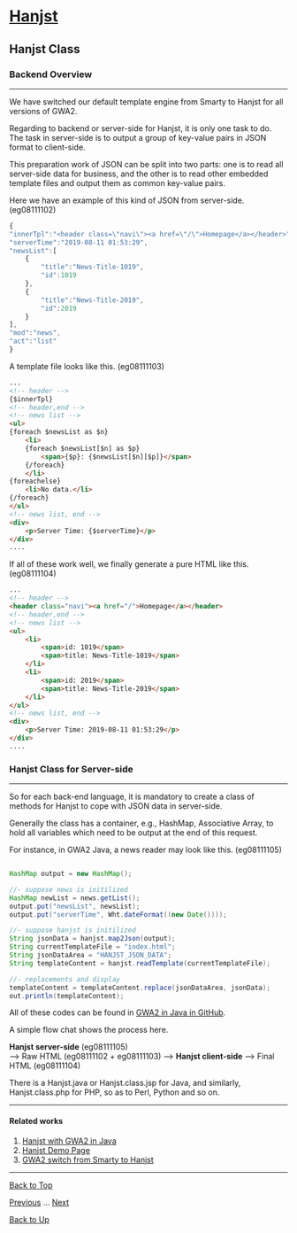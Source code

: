 # [Hanjst](/hanjst/index)
## Hanjst Class
### Backend Overview
---
We have switched our default template engine from Smarty to Hanjst for all versions of GWA2.

Regarding to backend or server-side for Hanjst, it is only one task to do. The task in server-side is to output a group of key-value pairs in JSON format to client-side.

This preparation work of JSON can be split into two parts: one is to read all server-side data for business, and the other is to read other embedded template files and output them as common key-value pairs.

Here we have an example of this kind of JSON from server-side. (eg08111102)

```javascript
{
"innerTpl":"<header class=\"navi\"><a href=\"/\">Homepage</a></header>",
"serverTime":"2019-08-11 01:53:29",
"newsList":[
	{
		"title":"News-Title-1019",
		"id":1019
	},
	{
		"title":"News-Title-2019",
		"id":2019
	}
],
"mod":"news",
"act":"list"
}
```

A template file looks like this. (eg08111103)

```html
...
<!-- header -->
{$innerTpl}
<!-- header,end -->
<!-- news list -->
<ul>
{foreach $newsList as $n}
	<li>
	{foreach $newsList[$n] as $p}
		<span>{$p}: {$newsList[$n][$p]}</span>
	{/foreach}
	</li>
{foreachelse}
	<li>No data.</li>
{/foreach}
</ul>
<!-- news list, end -->
<div>
	<p>Server Time: {$serverTime}</p>
</div>
....

```

If all of these work well, we finally generate a pure HTML like this. (eg08111104)

```html
...
<!-- header -->
<header class="navi"><a href="/">Homepage</a></header>
<!-- header,end -->
<!-- news list -->
<ul>
	<li>
		<span>id: 1019</span>
		<span>title: News-Title-1019</span>
	</li>
	<li>
		<span>id: 2019</span>
		<span>title: News-Title-2019</span>
	</li>
</ul>
<!-- news list, end -->
<div>
	<p>Server Time: 2019-08-11 01:53:29</p>
</div>
....
```

### Hanjst Class for Server-side
---
So for each back-end language, it is mandatory to create a class of methods for Hanjst to cope with JSON data in server-side.

Generally the class has a container, e.g., HashMap, Associative Array, to hold all variables which need to be output at the end of this request.

For instance, in GWA2 Java, a news reader may look like this. (eg08111105)

```java

HashMap output = new HashMap();

//- suppose news is initilized
HashMap newList = news.getList();
output.put("newsList", newsList);
output.put("serverTime", Wht.dateFormat((new Date())));

//- suppose hanjst is initilized
String jsonData = hanjst.map2Json(output);
String currentTemplateFile = "index.html";
String jsonDataArea = "HANJST_JSON_DATA";
String templateContent = hanjst.readTemplate(currentTemplateFile);

//- replacements and display
templateContent = templateContent.replace(jsonDataArea, jsonData);
out.println(templateContent);

```

All of these codes can be found in [GWA2 in Java in GitHub](https://github.com/wadelau/GWA2/blob/master/java/comm/footer.inc.jsp).

A simple flow chat shows the process here.

**Hanjst server-side** (eg08111105)  
	--> Raw HTML (eg08111102 + eg08111103)
	--> **Hanjst client-side**
	--> Final HTML (eg08111104)

There is a Hanjst.java or Hanjst.class.jsp for Java, and similarly, Hanjst.class.php for PHP, so as to Perl, Python and so on.
 

---

#### Related works

1. [Hanjst with GWA2 in Java](https://github.com/wadelau/GWA2/tree/master/java)
2. [Hanjst Demo Page](https://ufqi.com/dev/hanjst/)
3. [GWA2 switch from Smarty to Hanjst](https://ufqi.com/blog/gwa2-8-years-with-smarty-to-hanjst/)

---

[Back to Top](/hanjst/hanjst-function-class)

[Previous](./hanjst-function-2) ... [Next](./)

[Back to Up](/hanjst/index)

<!--stackedit_data:
eyJoaXN0b3J5IjpbLTEwNjg5MzQ4ODcsNzI1ODQwNTgsMTcwOT
EzMjE5NCwtMTI1ODc0OTcyNywxNzIwNTQ2NDk2XX0=
-->